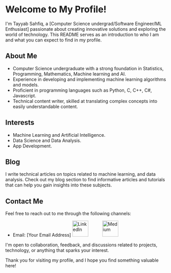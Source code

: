 # Welcome to My Profile!

I'm Tayyab Sahfiq, a [Computer Science undergrad/Software Engineer/ML Enthusiast] passionate about creating innovative solutions and exploring the world of technology. This README serves as an introduction to who I am and what you can expect to find in my profile.

## About Me

- Computer Science undergraduate with a strong foundation in Statistics, Programming, Mathematics, Machine learning and AI.
- Experience in developing and implementing machine learning algorithms and models.
- Proficient in programming languages such as Python, C, C++, C#, Javascript.
- Technical content writer, skilled at translating complex concepts into easily understandable content.

## Interests

- Machine Learning and Artificial Intelligence.
- Data Science and Data Analysis.
- App Development.

## Blog

I write technical articles on topics related to machine learning, and data analysis. Check out my blog section to find informative articles and tutorials that can help you gain insights into these subjects.

## Contact Me

Feel free to reach out to me through the following channels:

- Email: [Your Email Address]
<a href="https://www.linkedin.com/in/tayyab-shafiq-11b587171/"><img src="https://raw.githubusercontent.com/rahuldkjain/github-profile-readme-generator/master/src/images/icons/Social/linked-in-alt.svg" alt="LinkedIn" width="50" height="50" style="margin-right: 20px;"></a>
 <a href="https://medium.com/@tayyabshafique_73575" style="display: inline-block; margin-left: 20px;"><img src="https://raw.githubusercontent.com/rahuldkjain/github-profile-readme-generator/master/src/images/icons/Social/medium.svg" alt="Medium" width="50" height="50"></a>

I'm open to collaboration, feedback, and discussions related to projects, technology, or anything that sparks your interest.

Thank you for visiting my profile, and I hope you find something valuable here!
